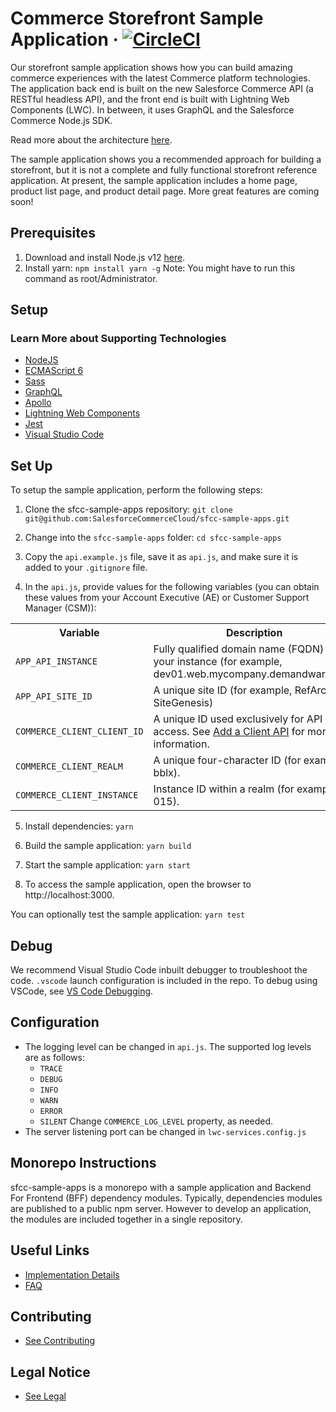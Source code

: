 # Commerce Storefront Sample Application &middot; [![CircleCI][circleci-image]][circleci-url]

Our storefront sample application shows how you can build amazing commerce experiences with the latest Commerce platform technologies. The application back end is built on the new Salesforce Commerce API (a RESTful headless API), and the front end is built with Lightning Web Components (LWC). In between, it uses GraphQL and the Salesforce Commerce Node.js SDK. 

Read more about the architecture [here](docs/architecture.md).

The sample application shows you a recommended approach for building a storefront, but it is not a complete and fully functional storefront reference application. At present, the sample application includes a home page, product list page, and product detail page. More great features are coming soon!

## Prerequisites
1. Download and install Node.js v12 [here](https://nodejs.org/en/download/).
2. Install yarn: 
`npm install yarn -g`
Note: You might have to run this command as root/Administrator.



## Setup

### Learn More about Supporting Technologies
* [NodeJS](https://nodejs.org/en/docs/)
* [ECMAScript 6](https://hacks.mozilla.org/category/es6-in-depth/)
* [Sass](https://sass-lang.com/guide)
* [GraphQL](https://graphql.org/learn/)
* [Apollo](https://www.apollographql.com/docs/tutorial/introduction/)
* [Lightning Web Components](https://lwc.dev/)
* [Jest](https://jestjs.io/docs/en/getting-started)
* [Visual Studio Code](https://code.visualstudio.com/docs)

## Set Up

To setup the sample application, perform the following steps:

1. Clone the sfcc-sample-apps repository:
`git clone git@github.com:SalesforceCommerceCloud/sfcc-sample-apps.git`

2. Change into the `sfcc-sample-apps` folder:
`cd sfcc-sample-apps`

3. Copy the `api.example.js` file, save it as `api.js`, and make sure it is added to your `.gitignore` file.

4. In the `api.js`, provide values for the following variables (you can obtain these values from your Account Executive (AE) or Customer Support Manager (CSM)):
<table>
<tr><th>Variable</th><th>Description</th></tr>
<tr><td><code>APP_API_INSTANCE</code></td><td>Fully qualified domain name (FQDN) for your instance (for example, dev01.web.mycompany.demandware.net).</td></tr>
<tr><td><code>APP_API_SITE_ID</code></td><td>A unique site ID (for example, RefArch or SiteGenesis)</td></tr>
<tr><td><code>COMMERCE_CLIENT_CLIENT_ID</code></td><td>A unique ID used exclusively for API access. See <a href="https://documentation.b2c.commercecloud.salesforce.com/DOC1/topic/com.demandware.dochelp/AccountManager/AccountManagerAddAPIClientID.html">Add a Client API</a> for more information.</td></tr>
<tr><td><code>COMMERCE_CLIENT_REALM</code></td><td>A unique four-character ID (for example, bblx).</td></tr>
<tr><td><code>COMMERCE_CLIENT_INSTANCE</code></td><td>Instance ID within a realm (for example, 015).</td></tr>
</table>

5. Install dependencies:
`yarn`

6. Build the sample application:
`yarn build`

7. Start the sample application:
`yarn start`

8. To access the sample application, open the browser to http://localhost:3000.

You can optionally test the sample application:
`yarn test`

## Debug

We recommend Visual Studio Code inbuilt debugger to troubleshoot the code. `.vscode` launch configuration is included in the repo. To debug using VSCode, see [VS Code Debugging](https://code.visualstudio.com/docs/editor/debugging).

## Configuration
* The logging level can be changed in `api.js`. The supported log levels are as follows:
    * `TRACE`
    * `DEBUG`
    * `INFO`
    * `WARN`
    * `ERROR`
    * `SILENT`
    Change `COMMERCE_LOG_LEVEL` property, as needed.
* The server listening port can be changed in `lwc-services.config.js`

## Monorepo Instructions

sfcc-sample-apps is a monorepo with a sample application and Backend For Frontend (BFF) dependency modules. Typically, dependencies modules are published to a public npm server. However to develop an application, the modules are included together in a single repository.

## Useful Links

* [Implementation Details](IMPLEMENTATION_DETAILS.md)
* [FAQ](FAQ.md)

## Contributing

* [See Contributing](CONTRIBUTING.md)

## Legal Notice

* [See Legal](LEGAL.md)

<!-- Markdown link & img dfn's -->
[circleci-image]: https://circleci.com/gh/SalesforceCommerceCloud/sfcc-sample-apps.svg?style=shield&circle-token=f34a55a59d7dfc30402e719996edf10092780b66
[circleci-url]: https://circleci.com/gh/SalesforceCommerceCloud/sfcc-sample-apps
